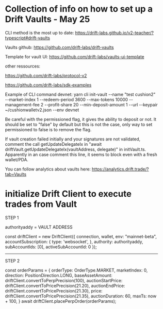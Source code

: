 # Collection of info on how to set up a Drift Vaults - May 25

CLI method is the most up to date:
https://drift-labs.github.io/v2-teacher/?typescript#drift-vaults

Vaults github:
https://github.com/drift-labs/drift-vaults

Template for vault UI:
https://github.com/drift-labs/vaults-ui-template


other ressources:

https://github.com/drift-labs/protocol-v2 

https://github.com/drift-labs/sdk-examples

Example of CLI command devnet:
yarn cli init-vault --name "test cushion2" --market-index 1 --redeem-period 3600 --max-tokens 10000 --management-fee 2 --profit-share 20 --min-deposit-amount 1 --url <RPCURL>  --keypair ~/cushionwalletv2.json  --env devnet

Be careful with the permissioned flag, it gives the ability to deposit or not. It should be set to "false" by default but this is not the case, only way to set permissioned to false is to remove the flag.

If vault creation failed initially and your signatures are not validated, comment the call getUpdateDelegateIx in  "await driftVault.getUpdateDelegateIx(vaultAddress, delegate)" in initVault.ts. Apparently in an case comment this line, it seems to block even with a fresh wallet/PDA.

You can follow analytics about vaults here:
https://analytics.drift.trade/?tab=Vaults

# initialize Drift Client to execute trades from Vault

STEP 1 

authorityaddy = VAULT ADDRESS

const driftClient = new DriftClient({
        connection,
        wallet,
        env: "mainnet-beta", 
        accountSubscription: {
          type: 'websocket',
        },
        authority: authorityaddy,
        subAccountIds: [0],
        activeSubAccountId: 0
      });


--------------------

STEP 2

const orderParams = {
  orderType: OrderType.MARKET,
  marketIndex: 0,
  direction: PositionDirection.LONG,
  baseAssetAmount: driftClient.convertToPerpPrecision(100),
  auctionStartPrice: driftClient.convertToPricePrecision(21.20),
  auctionEndPrice: driftClient.convertToPricePrecision(21.30),
  price: driftClient.convertToPricePrecision(21.35),
  auctionDuration: 60,
  maxTs: now + 100,
}
await driftClient.placePerpOrder(orderParams);